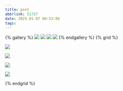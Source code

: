 ```yaml
---
title: post
abbrlink: 51727
date: 2025-01-07 00:53:09
tags:
---
```


{% gallery %}
![](https://githubimages.pengfeima.cn/images/compressed/IMG_20250101_154744.webp)
![](https://githubimages.pengfeima.cn/images/compressed/IMG_20250101_154746_1.webp)
![](https://githubimages.pengfeima.cn/images/compressed/IMG_20250101_154746.webp)
![](https://githubimages.pengfeima.cn/images/compressed/IMG_20250101_154747.webp)
{% endgallery %}
{% grid %}
<!-- cell -->
![](https://githubimages.pengfeima.cn/images/compressed/IMG_20250101_154744.webp)
<!-- cell -->
![](https://githubimages.pengfeima.cn/images/compressed/IMG_20250101_154746_1.webp)
<!-- cell -->
![](https://githubimages.pengfeima.cn/images/compressed/IMG_20250101_154746.webp)
<!-- cell -->
![](https://githubimages.pengfeima.cn/images/compressed/IMG_20250101_154747.webp)


{% endgrid %}
